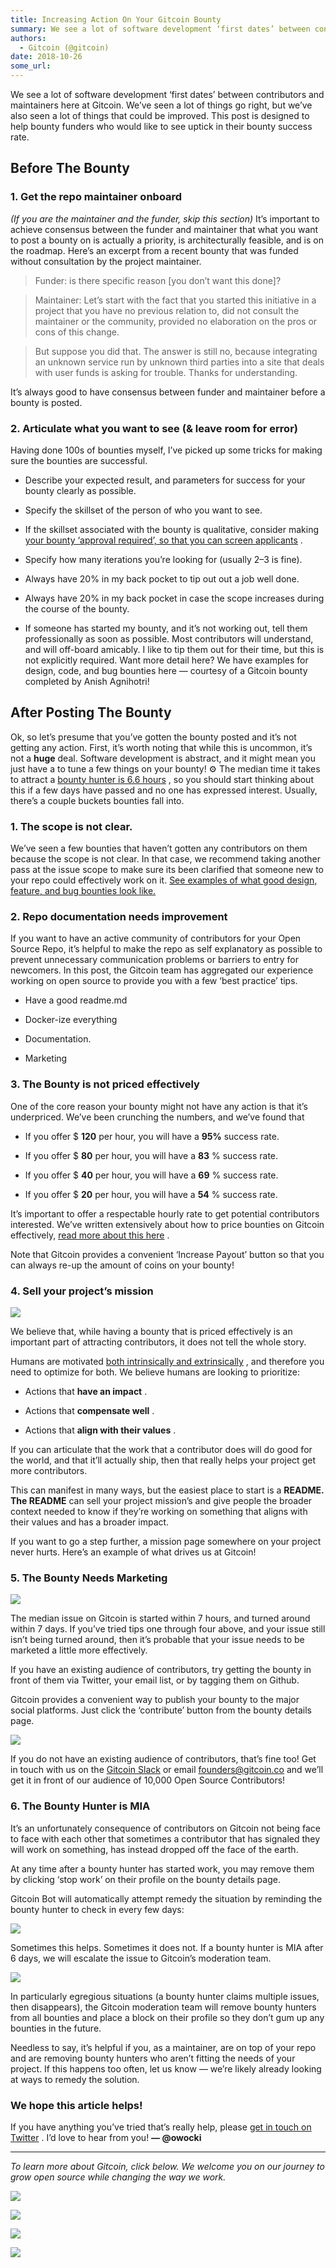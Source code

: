 ```yaml
---
title: Increasing Action On Your Gitcoin Bounty
summary: We see a lot of software development ‘first dates’ between contributors and maintainers here at Gitcoin. We’ve seen a lot of things go right, but we’ve also seen a lot of things that could be improved. This post is designed to help bounty funders who would like to see uptick in their bounty success rate. Before The Bounty 1. Get the repo maintainer onboard (If you are the maintainer and the funder, skip this section) It’s important to achieve consensus between the funder and maintainer that what
authors:
  - Gitcoin (@gitcoin)
date: 2018-10-26
some_url: 
---
```



We see a lot of software development ‘first dates’ between contributors and maintainers here at Gitcoin. We’ve seen a lot of things go right, but we’ve also seen a lot of things that could be improved.
This post is designed to help bounty funders who would like to see uptick in their bounty success rate.

## Before The Bounty

### 1. Get the repo maintainer onboard
 _(If you are the maintainer and the funder, skip this section)_ 
It’s important to achieve consensus between the funder and maintainer that what you want to post a bounty on is actually a priority, is architecturally feasible, and is on the roadmap.
Here’s an excerpt from a recent bounty that was funded without consultation by the project maintainer.
> Funder: is there specific reason [you don’t want this done]?

> Maintainer: Let’s start with the fact that you started this initiative in a project that you have no previous relation to, did not consult the maintainer or the community, provided no elaboration on the pros or cons of this change.

> But suppose you did that. The answer is still no, because integrating an unknown service run by unknown third parties into a site that deals with user funds is asking for trouble. Thanks for understanding.

It’s always good to have consensus between funder and maintainer before a bounty is posted.

### 2. Articulate what you want to see (& leave room for error)
Having done 100s of bounties myself, I’ve picked up some tricks for making sure the bounties are successful.

 * Describe your expected result, and parameters for success for your bounty clearly as possible.

 * Specify the skillset of the person of who you want to see.

 * If the skillset associated with the bounty is qualitative, consider making [your bounty ‘approval required’, so that you can screen applicants](https://medium.com/gitcoin/we-listened-announcing-project-types-965a02603559) .

 * Specify how many iterations you’re looking for (usually 2–3 is fine).

 * Always have 20% in my back pocket to tip out out a job well done.

 * Always have 20% in my back pocket in case the scope increases during the course of the bounty.

 * If someone has started my bounty, and it’s not working out, tell them professionally as soon as possible. Most contributors will understand, and will off-board amicably. I like to tip them out for their time, but this is not explicitly required.
Want more detail here? We have examples for design, code, and bug bounties here — courtesy of a Gitcoin bounty completed by Anish Agnihotri!

## After Posting The Bounty
Ok, so let’s presume that you’ve gotten the bounty posted and it’s not getting any action. First, it’s worth noting that while this is uncommon, it’s not a **huge** deal. Software development is abstract, and it might mean you just have a to tune a few things on your bounty! ⚙️
The median time it takes to attract a [bounty hunter is 6.6 hours](https://gitcoin.co/results) , so you should start thinking about this if a few days have passed and no one has expressed interest.
Usually, there’s a couple buckets bounties fall into.

### 1. The scope is not clear.
We’ve seen a few bounties that haven’t gotten any contributors on them because the scope is not clear.
In that case, we recommend taking another pass at the issue scope to make sure its been clarified that someone new to your repo could effectively work on it.
 [See examples of what good design, feature, and bug bounties look like.](https://github.com/Anish-Agnihotri/Gitcoin-Exemplars) 

### 2. Repo documentation needs improvement
If you want to have an active community of contributors for your Open Source Repo, it’s helpful to make the repo as self explanatory as possible to prevent unnecessary communication problems or barriers to entry for newcomers. In this post, the Gitcoin team has aggregated our experience working on open source to provide you with a few ‘best practice’ tips.

 * Have a good readme.md

 * Docker-ize everything

 * Documentation.

 * Marketing

### 3. The Bounty is not priced effectively
One of the core reason your bounty might not have any action is that it’s underpriced.
We’ve been crunching the numbers, and we’ve found that

 * If you offer $ **120** per hour, you will have a **95%** success rate.

 * If you offer $ **80** per hour, you will have a **83** % success rate.

 * If you offer $ **40** per hour, you will have a **69** % success rate.

 * If you offer $ **20** per hour, you will have a **54** % success rate.

It’s important to offer a respectable hourly rate to get potential contributors interested. We’ve written extensively about how to price bounties on Gitcoin effectively, [read more about this here](https://medium.com/gitcoin/tutorial-how-to-price-work-on-gitcoin-49bafcdd201e) .

Note that Gitcoin provides a convenient ‘Increase Payout’ button so that you can always re-up the amount of coins on your bounty!

### 4. Sell your project’s mission

![](https://cdn-images-1.medium.com/max/1200/1*-scllqUfohEaVRc9xF_G9A.png)

We believe that, while having a bounty that is priced effectively is an important part of attracting contributors, it does not tell the whole story.

Humans are motivated [both intrinsically and extrinsically](https://medium.com/gitcoin/building-a-platform-that-maximizes-freedom-1149968a7b05) , and therefore you need to optimize for both. We believe humans are looking to prioritize:

 * Actions that **have an impact** .

 * Actions that **compensate well** .

 * Actions that **align with their values** .

If you can articulate that the work that a contributor does will do good for the world, and that it’ll actually ship, then that really helps your project get more contributors.

This can manifest in many ways, but the easiest place to start is a **README. The README** can sell your project mission’s and give people the broader context needed to know if they’re working on something that aligns with their values and has a broader impact.

If you want to go a step further, a mission page somewhere on your project never hurts. Here’s an example of what drives us at Gitcoin!

### 5. The Bounty Needs Marketing

![](https://cdn-images-1.medium.com/max/1200/1*QaEwhI8sOkhc2M8932iLHw.png)

The median issue on Gitcoin is started within 7 hours, and turned around within 7 days.
If you’ve tried tips one through four above, and your issue still isn’t being turned around, then it’s probable that your issue needs to be marketed a little more effectively.

If you have an existing audience of contributors, try getting the bounty in front of them via Twitter, your email list, or by tagging them on Github.

Gitcoin provides a convenient way to publish your bounty to the major social platforms. Just click the ‘contribute’ button from the bounty details page.

![](https://cdn-images-1.medium.com/max/1600/1*GhpZNPWX0dSR5cF9v9GIIA.png)

If you do not have an existing audience of contributors, that’s fine too! Get in touch with us on the [Gitcoin Slack](https://gitcoin.co/slack) or email founders@gitcoin.co and we’ll get it in front of our audience of 10,000 Open Source Contributors!

### 6. The Bounty Hunter is MIA
It’s an unfortunately consequence of contributors on Gitcoin not being face to face with each other that sometimes a contributor that has signaled they will work on something, has instead dropped off the face of the earth.

At any time after a bounty hunter has started work, you may remove them by clicking ‘stop work’ on their profile on the bounty details page.

Gitcoin Bot will automatically attempt remedy the situation by reminding the bounty hunter to check in every few days:

![](https://cdn-images-1.medium.com/max/1600/1*dvUS_ZxbTWipa-64fhTdCw.png)

Sometimes this helps. Sometimes it does not. If a bounty hunter is MIA after 6 days, we will escalate the issue to Gitcoin’s moderation team.

![](https://cdn-images-1.medium.com/max/1600/1*040UEJCFK52W2yyLOi6WKQ.png)

In particularly egregious situations (a bounty hunter claims multiple issues, then disappears), the Gitcoin moderation team will remove bounty hunters from all bounties and place a block on their profile so they don’t gum up any bounties in the future.

Needless to say, it’s helpful if you, as a maintainer, are on top of your repo and are removing bounty hunters who aren’t fitting the needs of your project. If this happens too often, let us know — we’re likely already looking at ways to remedy the solution.

### We hope this article helps!
If you have anything you’ve tried that’s really help, please [get in touch on Twitter](https://twitter.com/getgitcoin) . I’d love to hear from you!
 **— @owocki** 

----

 _To learn more about Gitcoin, click below. We welcome you on our journey to grow open source while changing the way we work._ 

![](https://cdn-images-1.medium.com/max/800/1*TC1lWxus2VmUHHNMBVOl6w.png)


![](https://cdn-images-1.medium.com/max/800/1*xESKfkc75BrIcLabfL9jsg.png)


![](https://cdn-images-1.medium.com/max/800/1*ucjf2r_4nXDqedGjdiRSyw.png)


![](https://cdn-images-1.medium.com/max/1600/1*91GgdFbhUB1Ggl_Mysnqog.png)

